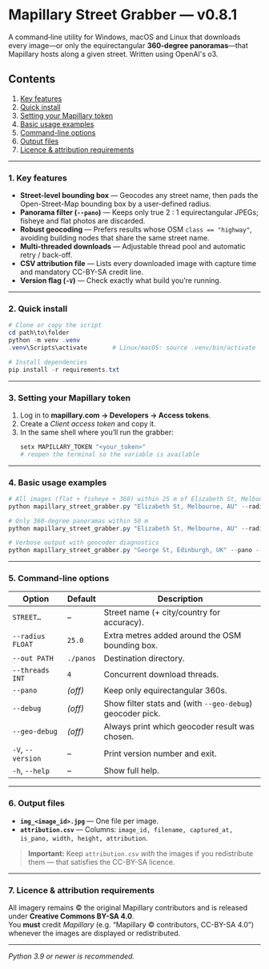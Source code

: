 # Mapillary Street Grabber — v0.8.1

A command‑line utility for Windows, macOS and Linux that downloads every image—or only the equirectangular **360‑degree panoramas**—that Mapillary hosts along a given street.
Written using OpenAI's o3.

## Contents
1. [Key features](#1-key-features)
2. [Quick install](#2-quick-install)
3. [Setting your Mapillary token](#3-setting-your-mapillary-token)
4. [Basic usage examples](#4-basic-usage-examples)
5. [Command-line options](#5-command-line-options)
6. [Output files](#6-output-files)
7. [Licence & attribution requirements](#7-licence--attribution-requirements)

---

### 1. Key features
- **Street-level bounding box** — Geocodes any street name, then pads the Open-Street-Map bounding box by a user-defined radius.
- **Panorama filter (`--pano`)** — Keeps only true 2 : 1 equirectangular JPEGs; fisheye and flat photos are discarded.
- **Robust geocoding** — Prefers results whose OSM `class == "highway"`, avoiding building nodes that share the same street name.
- **Multi-threaded downloads** — Adjustable thread pool and automatic retry / back-off.
- **CSV attribution file** — Lists every downloaded image with capture time and mandatory CC-BY-SA credit line.
- **Version flag (`-V`)** — Check exactly what build you’re running.

---

### 2. Quick install
```powershell
# Clone or copy the script
cd path\to\folder
python -m venv .venv
.venv\Scripts\activate       # Linux/macOS: source .venv/bin/activate

# Install dependencies
pip install -r requirements.txt
```

---

### 3. Setting your Mapillary token
1. Log in to **mapillary.com → Developers → Access tokens**.
2. Create a *Client access token* and copy it.
3. In the same shell where you’ll run the grabber:
   ```powershell
   setx MAPILLARY_TOKEN "<your_token>"
   # reopen the terminal so the variable is available
   ```

---

### 4. Basic usage examples
```powershell
# All images (flat + fisheye + 360) within 25 m of Elizabeth St, Melbourne
python mapillary_street_grabber.py "Elizabeth St, Melbourne, AU" --radius 25

# Only 360-degree panoramas within 50 m
python mapillary_street_grabber.py "Elizabeth St, Melbourne, AU" --radius 50 --pano

# Verbose output with geocoder diagnostics
python mapillary_street_grabber.py "George St, Edinburgh, UK" --pano --debug --geo-debug
```

---

### 5. Command-line options

| Option | Default | Description |
|--------|---------|-------------|
| `STREET…` | – | Street name (+ city/country for accuracy). |
| `--radius FLOAT` | `25.0` | Extra metres added around the OSM bounding box. |
| `--out PATH` | `./panos` | Destination directory. |
| `--threads INT` | `4` | Concurrent download threads. |
| `--pano` | *(off)* | Keep only equirectangular 360s. |
| `--debug` | *(off)* | Show filter stats and (with `--geo-debug`) geocoder pick. |
| `--geo-debug` | *(off)* | Always print which geocoder result was chosen. |
| `-V`, `--version` | – | Print version number and exit. |
| `-h`, `--help` | – | Show full help. |

---

### 6. Output files
- **`img_<image_id>.jpg`** — One file per image.
- **`attribution.csv`** — Columns: `image_id, filename, captured_at, is_pano, width, height, attribution`.

> **Important:** Keep `attribution.csv` *with* the images if you redistribute them — that satisfies the CC-BY-SA licence.

---

### 7. Licence & attribution requirements
All imagery remains © the original Mapillary contributors and is released under **Creative Commons BY-SA 4.0**.  
You **must** credit *Mapillary* (e.g. “Mapillary © contributors, CC-BY-SA 4.0”) whenever the images are displayed or redistributed.

---


*Python 3.9 or newer is recommended.*
